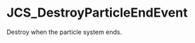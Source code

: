 <!--
   - $File: JCS_DestroyParticleEndEvent.html $
   - $Date: 2018-10-01 20:13:48 $
   - $Revision: $
   - $Creator: Jen-Chieh Shen $
   - $Notice: See LICENSE.txt for modification and distribution information
   -                   Copyright © 2018 by Shen, Jen-Chieh $
-->


<div id="content-header">
  <h1>JCS_DestroyParticleEndEvent</h1>
</div>

<p>
  Destroy when the particle system ends.
</p>
